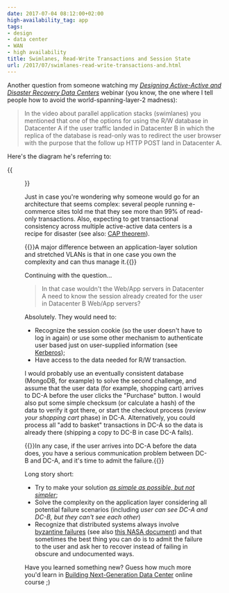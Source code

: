 ```yaml
---
date: 2017-07-04 08:12:00+02:00
high-availability_tag: app
tags:
- design
- data center
- WAN
- high availability
title: Swimlanes, Read-Write Transactions and Session State
url: /2017/07/swimlanes-read-write-transactions-and.html
---
```

Another question from someone watching my [*Designing Active-Active and Disaster Recovery Data Centers*](http://www.ipspace.net/Designing_Active-Active_and_Disaster_Recovery_Data_Centers) webinar (you know, the one where I tell people how to avoid the world-spanning-layer-2 madness):

> In the video about parallel application stacks (swimlanes) you mentioned that one of the options for using the R/W database in Datacenter A if the user traffic landed in Datacenter B in which the replica of the database is read-only was to redirect the user browser with the purpose that the follow up HTTP POST land in Datacenter A.

Here's the diagram he's referring to:
<!--more-->
{{<figure src="/2017/07/s1600-AA-Redirects.jpg">}}

Just in case you're wondering why someone would go for an architecture that seems complex: several people running e-commerce sites told me that they see more than 99% of read-only transactions. Also, expecting to get transactional consistency across multiple active-active data centers is a recipe for disaster (see also: [CAP theorem](https://en.wikipedia.org/wiki/CAP_theorem)).

{{<note info>}}A major difference between an application-layer solution and stretched VLANs is that in one case you own the complexity and can thus manage it.{{</note>}}

Continuing with the question...

> In that case wouldn\'t the Web/App servers in Datacenter A need to know the session already created for the user in Datacenter B Web/App servers?

Absolutely. They would need to:

-   Recognize the session cookie (so the user doesn't have to log in again) or use some other mechanism to authenticate user based just on user-supplied information (see [Kerberos](https://en.wikipedia.org/wiki/Kerberos_(protocol)));
-   Have access to the data needed for R/W transaction.

I would probably use an eventually consistent database (MongoDB, for example) to solve the second challenge, and assume that the user data (for example, shopping cart) arrives to DC-A before the user clicks the \"Purchase\" button. I would also put some simple checksum (or calculate a hash) of the data to verify it got there, or start the checkout process (*review your shopping cart* phase) in DC-A. Alternatively, you could process all "add to basket" transactions in DC-A so the data is already there (shipping a copy to DC-B in case DC-A fails).

{{<note>}}In any case, if the user arrives into DC-A before the data does, you have a serious communication problem between DC-B and DC-A, and it's time to admit the failure.{{</note>}}

Long story short:

-   Try to make your solution [*as simple as possible, but not simpler*](http://quoteinvestigator.com/2011/05/13/einstein-simple/);
-   Solve the complexity on the application layer considering all potential failure scenarios (including *user can see DC-A and DC-B, but they can't see each other*)
-   Recognize that distributed systems always involve [byzantine failures](https://en.wikipedia.org/wiki/Byzantine_fault_tolerance) (see also [this NASA document](https://c3.nasa.gov/dashlink/static/media/other/ObservedFailures1.html)) and that sometimes the best thing you can do is to admit the failure to the user and ask her to recover instead of failing in obscure and undocumented ways.

Have you learned something new? Guess how much more you'd learn in [Building Next-Generation Data Center](http://www.ipspace.net/Building_Next-Generation_Data_Center) online course ;)
